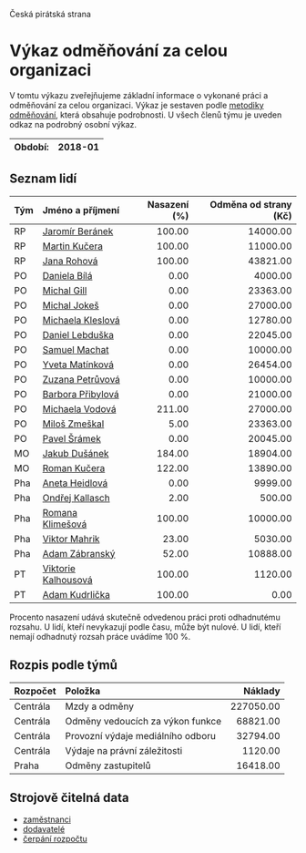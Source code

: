 Česká pirátská strana

Výkaz odměňování za celou organizaci
===========================

V tomtu výkazu zveřejňujeme základní informace o vykonané práci a odměňování
za celou organizaci. Výkaz je sestaven podle [metodiky odměňování][metodika],
která obsahuje podrobnosti. U všech členů týmu je uveden odkaz na podrobný osobní výkaz.

Období:                  | 2018-01
-----------------------  | --------------------


Seznam lidí
--------------

| Tým   | Jméno a příjmení                                                  |   Nasazení (%) |   Odměna od strany (Kč) |
|:------|:------------------------------------------------------------------|---------------:|------------------------:|
| RP    | [Jaromír Beránek](../../tymy/RP/2018/01/jaromir-beranek/)         |         100.00 |                14000.00 |
| RP    | [Martin Kučera](../../tymy/RP/2018/01/martin-kucera/)             |         100.00 |                11000.00 |
| RP    | [Jana Rohová](../../tymy/RP/2018/01/jana-rohova/)                 |         100.00 |                43821.00 |
| PO    | [Daniela Bílá](../../tymy/PO/2018/01/daniela-bila/)               |           0.00 |                 4000.00 |
| PO    | [Michal Gill](../../tymy/PO/2018/01/michal-gill/)                 |           0.00 |                23363.00 |
| PO    | [Michal Jokeš](../../tymy/PO/2018/01/michal-jokes/)               |           0.00 |                27000.00 |
| PO    | [Michaela Kleslová](../../tymy/PO/2018/01/michaela-kleslova/)     |           0.00 |                12780.00 |
| PO    | [Daniel Lebduška](../../tymy/PO/2018/01/daniel-lebduska/)         |           0.00 |                22045.00 |
| PO    | [Samuel Machat](../../tymy/PO/2018/01/samuel-machat/)             |           0.00 |                10000.00 |
| PO    | [Yveta Matínková](../../tymy/PO/2018/01/yveta-matinkova/)         |           0.00 |                26454.00 |
| PO    | [Zuzana Petrůvová](../../tymy/PO/2018/01/zuzana-petruvova/)       |           0.00 |                10000.00 |
| PO    | [Barbora Přibylová](../../tymy/PO/2018/01/barbora-pribylova/)     |           0.00 |                21000.00 |
| PO    | [Michaela Vodová](../../tymy/PO/2018/01/michaela-vodova/)         |         211.00 |                27000.00 |
| PO    | [Miloš Zmeškal](../../tymy/PO/2018/01/milos-zmeskal/)             |           5.00 |                23363.00 |
| PO    | [Pavel Šrámek](../../tymy/PO/2018/01/pavel-sramek/)               |           0.00 |                20045.00 |
| MO    | [Jakub Dušánek](../../tymy/MO/2018/01/jakub-dusanek/)             |         184.00 |                18904.00 |
| MO    | [Roman Kučera](../../tymy/MO/2018/01/roman-kucera/)               |         122.00 |                13890.00 |
| Pha   | [Aneta Heidlová](../../tymy/Pha/2018/01/aneta-heidlova/)          |           0.00 |                 9999.00 |
| Pha   | [Ondřej Kallasch](../../tymy/Pha/2018/01/ondrej-kallasch/)        |           2.00 |                  500.00 |
| Pha   | [Romana Klimešová](../../tymy/Pha/2018/01/romana-klimesova/)      |         100.00 |                10000.00 |
| Pha   | [Viktor Mahrik](../../tymy/Pha/2018/01/viktor-mahrik/)            |          23.00 |                 5030.00 |
| Pha   | [Adam Zábranský](../../tymy/Pha/2018/01/adam-zabransky/)          |          52.00 |                10888.00 |
| PT    | [Viktorie Kalhousová](../../tymy/PT/2018/01/viktorie-kalhousova/) |         100.00 |                 1120.00 |
| PT    | [Adam Kudrlička](../../tymy/PT/2018/01/adam-kudrlicka/)           |         100.00 |                    0.00 |

Procento nasazení udává skutečně odvedenou práci proti odhadnutému rozsahu. 
U lidí, kteří nevykazují podle času, může být nulové. U lidí, kteří nemají odhadnutý rozsah
práce uvádíme 100 %.

Rozpis podle týmů
-----------------

| Rozpočet   | Položka                           |   Náklady |
|:-----------|:----------------------------------|----------:|
| Centrála   | Mzdy a odměny                     | 227050.00 |
| Centrála   | Odměny vedoucích za výkon funkce  |  68821.00 |
| Centrála   | Provozní výdaje mediálního odboru |  32794.00 |
| Centrála   | Výdaje na právní záležitosti      |   1120.00 |
| Praha      | Odměny zastupitelů                |  16418.00 |

Strojově čitelná data
-------------------

* [zaměstnanci](zamestnanci.tsv)
* [dodavatelé](dodavatele.tsv)
* [čerpání rozpočtu](cerpani_rozpoctu.tsv)

[metodika]: https://redmine.pirati.cz/projects/po/wiki/Odmenovani
